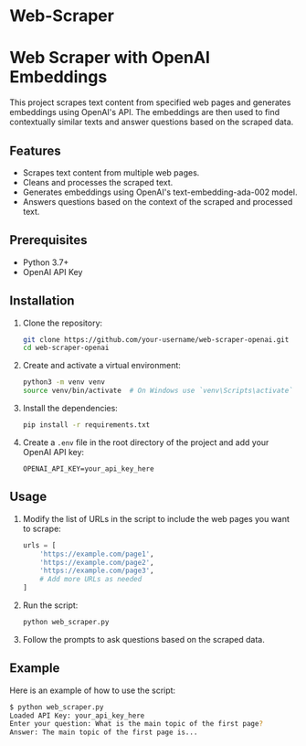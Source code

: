 # Web-Scraper
# Web Scraper with OpenAI Embeddings

This project scrapes text content from specified web pages and generates embeddings using OpenAI's API. The embeddings are then used to find contextually similar texts and answer questions based on the scraped data.

## Features

- Scrapes text content from multiple web pages.
- Cleans and processes the scraped text.
- Generates embeddings using OpenAI's text-embedding-ada-002 model.
- Answers questions based on the context of the scraped and processed text.

## Prerequisites

- Python 3.7+
- OpenAI API Key

## Installation

1. Clone the repository:

    ```bash
    git clone https://github.com/your-username/web-scraper-openai.git
    cd web-scraper-openai
    ```

2. Create and activate a virtual environment:

    ```bash
    python3 -m venv venv
    source venv/bin/activate  # On Windows use `venv\Scripts\activate`
    ```

3. Install the dependencies:

    ```bash
    pip install -r requirements.txt
    ```

4. Create a `.env` file in the root directory of the project and add your OpenAI API key:

    ```plaintext
    OPENAI_API_KEY=your_api_key_here
    ```

## Usage

1. Modify the list of URLs in the script to include the web pages you want to scrape:

    ```python
    urls = [
        'https://example.com/page1',
        'https://example.com/page2',
        'https://example.com/page3',
        # Add more URLs as needed
    ]
    ```

2. Run the script:

    ```bash
    python web_scraper.py
    ```

3. Follow the prompts to ask questions based on the scraped data.

## Example

Here is an example of how to use the script:

```bash
$ python web_scraper.py
Loaded API Key: your_api_key_here
Enter your question: What is the main topic of the first page?
Answer: The main topic of the first page is...
